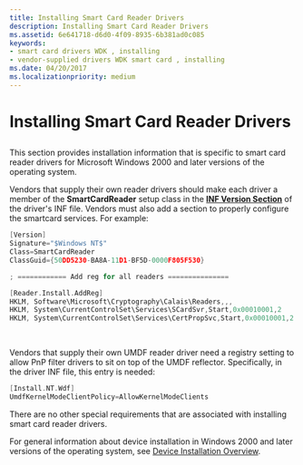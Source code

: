 ```yaml
---
title: Installing Smart Card Reader Drivers
description: Installing Smart Card Reader Drivers
ms.assetid: 6e641718-d6d0-4f09-8935-6b381ad0c085
keywords:
- smart card drivers WDK , installing
- vendor-supplied drivers WDK smart card , installing
ms.date: 04/20/2017
ms.localizationpriority: medium
---
```


# Installing Smart Card Reader Drivers


## <span id="_ntovr_installing_smart_card_reader_drivers"></span><span id="_NTOVR_INSTALLING_SMART_CARD_READER_DRIVERS"></span>


This section provides installation information that is specific to smart card reader drivers for Microsoft Windows 2000 and later versions of the operating system.

Vendors that supply their own reader drivers should make each driver a member of the **SmartCardReader** setup class in the [**INF Version Section**](https://msdn.microsoft.com/library/windows/hardware/ff547502) of the driver's INF file. Vendors must also add a section to properly configure the smartcard services. For example:

```cpp
[Version]
Signature="$Windows NT$"
Class=SmartCardReader
ClassGuid={50DD5230-BA8A-11D1-BF5D-0000F805F530}

; ============ Add reg for all readers ===============

[Reader.Install.AddReg]
HKLM, Software\Microsoft\Cryptography\Calais\Readers,,,
HKLM, System\CurrentControlSet\Services\SCardSvr,Start,0x00010001,2
HKLM, System\CurrentControlSet\Services\CertPropSvc,Start,0x00010001,2
 
 
```

Vendors that supply their own UMDF reader driver need a registry setting to allow PnP filter drivers to sit on top of the UMDF reflector. Specifically, in the driver INF file, this entry is needed:

```cpp
[Install.NT.Wdf]
UmdfKernelModeClientPolicy=AllowKernelModeClients
```

There are no other special requirements that are associated with installing smart card reader drivers.

For general information about device installation in Windows 2000 and later versions of the operating system, see [Device Installation Overview](https://msdn.microsoft.com/library/windows/hardware/ff549455).

 

 





